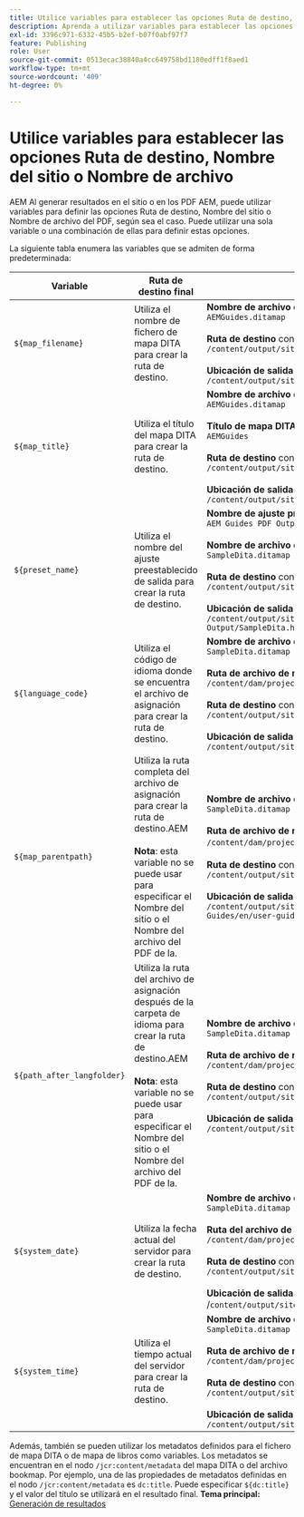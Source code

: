 ```yaml
---
title: Utilice variables para establecer las opciones Ruta de destino, Nombre del sitio o Nombre de archivo
description: Aprenda a utilizar variables para establecer las opciones Ruta de destino, Nombre del sitio o Nombre de archivo. Conozca las variables listas para usarse admitidas en AEM Guides.
exl-id: 3396c971-6332-45b5-b2ef-b07f0abf97f7
feature: Publishing
role: User
source-git-commit: 0513ecac38840a4cc649758bd1180edff1f8aed1
workflow-type: tm+mt
source-wordcount: '409'
ht-degree: 0%

---
```


# Utilice variables para establecer las opciones Ruta de destino, Nombre del sitio o Nombre de archivo


AEM Al generar resultados en el sitio o en los PDF AEM, puede utilizar variables para definir las opciones Ruta de destino, Nombre del sitio o Nombre de archivo del PDF, según sea el caso. Puede utilizar una sola variable o una combinación de ellas para definir estas opciones.

La siguiente tabla enumera las variables que se admiten de forma predeterminada:

| Variable | Ruta de destino final | Ejemplos |
| --- | --- | --- |
| `${map_filename}` | Utiliza el nombre de fichero de mapa DITA para crear la ruta de destino. | **Nombre de archivo de mapa DITA**:<br>`AEMGuides.ditamap`<br><br>**Ruta de destino** configurada como:<br>`/content/output/sites/${map_filename}`<br><br>**Ubicación de salida final**:<br>`/content/output/sites/aemGuides/AEMGuides.html` |
| `${map_title}` | Utiliza el título del mapa DITA para crear la ruta de destino. | **Nombre de archivo de mapa DITA**:<br>`AEMGuides.ditamap`<br><br>**Título de mapa DITA**:<br>`AEMGuides`<br><br>**Ruta de destino** configurada como:<br>`/content/output/sites/${map_title}`<br><br>**Ubicación de salida final**:<br>`/content/output/sites/AEMGuides/AEMGuides.html` |
| `${preset_name}` | Utiliza el nombre del ajuste preestablecido de salida para crear la ruta de destino. | **Nombre de ajuste preestablecido de salida**:<br>`AEM Guides PDF Output`<br><br>**Nombre de archivo de mapa DITA**:<br>`SampleDita.ditamap`<br><br>**Ruta de destino** configurada como:<br>`/content/output/sites/${preset_name}`<br><br>**Ubicación de salida final**:<br>`/content/output/sites/AEM Guides PDF Output/SampleDita.html` |
| `${language_code}` | Utiliza el código de idioma donde se encuentra el archivo de asignación para crear la ruta de destino. | **Nombre de archivo de mapa DITA**:<br>`SampleDita.ditamap`<br><br>**Ruta de archivo de mapa DITA**:<br>`/content/dam/projects/AEM-Guides/en/user-guide/`<br><br>**Ruta de destino** configurada como:<br>`/content/output/sites/${language_code}`<br><br>**Ubicación de salida final**:<br>`/content/output/sites/en/SampleDita.html` |
| `${map_parentpath}` | Utiliza la ruta completa del archivo de asignación para crear la ruta de destino.AEM <br><br>**Nota**: esta variable no se puede usar para especificar el Nombre del sitio o el Nombre del archivo del PDF de la. | **Nombre de archivo de mapa DITA**:<br>`SampleDita.ditamap`<br><br>**Ruta de archivo de mapa DITA**:<br>`/content/dam/projects/AEM-Guides/en/user-guide`/<br><br>**Ruta de destino** configurada como:<br>`/content/output/sites/${map_parentpath}`<br><br>**Ubicación de salida final**:<br>`/content/output/sites/content/dam/projects/AEM-Guides/en/user-guide/SampleDita.html` |
| `${path_after_langfolder}` | Utiliza la ruta del archivo de asignación después de la carpeta de idioma para crear la ruta de destino.AEM <br><br>**Nota**: esta variable no se puede usar para especificar el Nombre del sitio o el Nombre del archivo del PDF de la. | **Nombre de archivo de mapa DITA**:<br>`SampleDita.ditamap`<br><br>**Ruta de archivo de mapa DITA**:<br>`/content/dam/projects/AEM-Guides/en/user-guide/`<br><br>**Ruta de destino** configurada como:<br>`/content/output/sites/${path\_after\_langfolder}`<br><br>**Ubicación de salida final**:<br>`/content/output/sites/user-guide/SampleDita.html` |
| `${system_date}` | Utiliza la fecha actual del servidor para crear la ruta de destino. | **Nombre de archivo de mapa DITA**: <br> `SampleDita.ditamap` <br><br> **Ruta del archivo de mapa DITA:** <br> `/content/dam/projects/AEM-Guides/en/user-guide/` <br><br> **Ruta de destino** configurada como: <br> `/content/output/sites/${system_date}` <br> <br> **Ubicación de salida final:** <br> /`content/output/sites/08252023/SampleDita.html` |
| `${system_time}` | Utiliza el tiempo actual del servidor para crear la ruta de destino. | **Nombre de archivo de mapa DITA:** <br>`SampleDita.ditamap` <br> <br> **Ruta de archivo de mapa DITA:** <br>`/content/dam/projects/AEM-Guides/en/user-guide/` <br><Br>**Ruta de destino** configurada como: <br> `/content/output/sites/${system_time}`<br><br>**Ubicación de salida final:**<br>`/content/output/sites/055612/SampleDita.html` |

Además, también se pueden utilizar los metadatos definidos para el fichero de mapa DITA o de mapa de libros como variables. Los metadatos se encuentran en el nodo `/jcr:content/metadata` del mapa DITA o del archivo bookmap. Por ejemplo, una de las propiedades de metadatos definidas en el nodo `/jcr:content/metadata` es `dc:title`. Puede especificar `${dc:title}` y el valor del título se utilizará en el resultado final.
**Tema principal:**[ Generación de resultados](generate-output.md)
